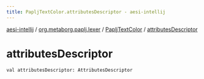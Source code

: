 ```yaml
---
title: PapljTextColor.attributesDescriptor - aesi-intellij
---
```


[aesi-intellij](../../index.html) / [org.metaborg.paplj.lexer](../index.html) / [PapljTextColor](index.html) / [attributesDescriptor](.)

# attributesDescriptor

`val attributesDescriptor: AttributesDescriptor`